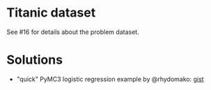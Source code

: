 # Titanic dataset

See #16 for details about the problem dataset.

# Solutions

- "quick" PyMC3 logistic regression example by @rhydomako: [gist](https://gist.github.com/rhydomako/67395c7cf392aaffccdf05feaa4977e9)

